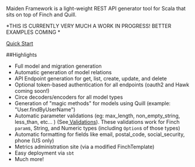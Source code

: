 
 Maiden Framework is a light-weight REST API generator tool for Scala that sits on top of Finch and Quill.

 *THIS IS CURRENTLY VERY MUCH A WORK IN PROGRESS! BETTER EXAMPLES COMING *

 [Quick Start](https://github.com/maiden-ventures/maiden-framework/wiki/Quick-Start)


 ##Highlights
   - Full model and migration generation
   - Automatic generation of model relations
   - API Endpoint generation for get, list, create, update, and delete
   - Optional token-based authentication for all endpoints (oauth2 and  Hawk coming soon!)
   - Circe decoders/encoders for all model types
   - Generation of "magic methods" for models using Quill (example: "User.findByUserName")
   - Automatic parameter validations (eg: max_length, non_empty_string, less_than, etc... ) (See[
 Validations](https://github.com/maiden-ventures/maiden-framework/wiki/Validations)).
 These validations work for Finch `param`s, String, and Numeric types (including `Option`s of those types)
   - Automatic formatting for fields like email, postal_code, social_security, phone (US only)
   - Metrics administration site (via a modified FinchTemplate)
   - Easy deployment via `sbt`
   - Much more!
